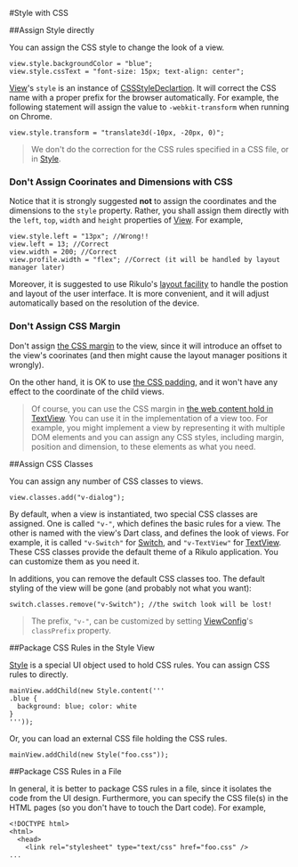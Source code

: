 #Style with CSS

##Assign Style directly

You can assign the CSS style to change the look of a view.

    view.style.backgroundColor = "blue";
    view.style.cssText = "font-size: 15px; text-align: center";

[View](api:view)'s `style` is an instance of [CSSStyleDeclartion](api:view). It will correct the CSS name with a proper prefix for the browser automatically. For example, the following statement will assign the value to `-webkit-transform` when running on Chrome.

    view.style.transform = "translate3d(-10px, -20px, 0)";

> We don't do the correction for the CSS rules specified in a CSS file, or in [Style](api:view).

### Don't Assign Coorinates and Dimensions with CSS

Notice that it is strongly suggested **not** to assign the coordinates and the dimensions to the `style` property. Rather, you shall assign them directly with the `left`, `top`, `width` and `height` properties of [View](api:view). For example,

    view.style.left = "13px"; //Wrong!!
    view.left = 13; //Correct
    view.width = 200; //Correct
    view.profile.width = "flex"; //Correct (it will be handled by layout manager later)

Moreover, it is suggested to use Rikulo's [layout facility](../../Layouts/index.md) to handle the postion and layout of the user interface. It is more convenient, and it will adjust automatically based on the resolution of the device.

### Don't Assign CSS Margin

Don't assign [the CSS margin](http://www.w3schools.com/css/css_margin.asp) to the view, since it will introduce an offset to the view's coorinates (and then might cause the layout manager  positions it wrongly).

On the other hand, it is OK to use [the CSS padding](http://www.w3schools.com/css/css_padding.asp), and it won't have any effect to the coordinate of the child views.

> Of course, you can use the CSS margin in [the web content hold in TextView](Show_Web_Content.md). You can use it in the implementation of a view too. For example, you might implement a view by representing it with multiple DOM elements and you can assign any CSS styles, including margin, position and dimension, to these elements as what you need.

##Assign CSS Classes

You can assign any number of CSS classes to views.

    view.classes.add("v-dialog");

By default, when a view is instantiated, two special CSS classes are assigned. One is called `"v-"`, which defines the basic rules for a view. The other is named with the view's Dart class, and defines the look of views. For example, it is called `"v-Switch"` for [Switch](api:view), and `"v-TextView"` for [TextView](api:view). These CSS classes provide the default theme of a Rikulo application. You can customize them as you need it.

In additions, you can remove the default CSS classes too. The default styling of the view will be gone (and probably not what you want):

    switch.classes.remove("v-Switch"); //the switch look will be lost!

> The prefix, `"v-"`, can be customized by setting [ViewConfig](api:view/impl)'s `classPrefix` property.

##Package CSS Rules in the Style View

[Style](api:view) is a special UI object used to hold CSS rules. You can assign CSS rules to directly.

    mainView.addChild(new Style.content('''
    .blue {
      background: blue; color: white
    }
    '''));

Or, you can load an external CSS file holding the CSS rules.

    mainView.addChild(new Style("foo.css"));

##Package CSS Rules in a File

In general, it is better to package CSS rules in a file, since it isolates the code from the UI design. Furthermore, you can specify the CSS file(s) in the HTML pages (so you don't have to touch the Dart code). For example,

    <!DOCTYPE html>
    <html>
      <head>
        <link rel="stylesheet" type="text/css" href="foo.css" />
    ...
